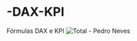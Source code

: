 # -DAX-KPI
Fórmulas DAX e KPI
![Total - Pedro Neves](https://github.com/user-attachments/assets/87f7060f-6b10-4391-9329-5d7c47dcf851)
